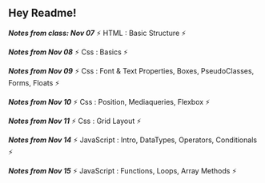 

##  Hey Readme!
***Notes from class: Nov 07*** ⚡ HTML : Basic Structure ⚡

***Notes from Nov 08*** ⚡ Css : Basics ⚡

***Notes from Nov 09*** ⚡ Css : Font & Text Properties, Boxes, PseudoClasses, Forms, Floats ⚡

***Notes from Nov 10*** ⚡ Css : Position, Mediaqueries, Flexbox ⚡

***Notes from Nov 11*** ⚡ Css : Grid Layout ⚡

***Notes from Nov 14*** ⚡ JavaScript : Intro, DataTypes, Operators, Conditionals ⚡

***Notes from Nov 15*** ⚡ JavaScript : Functions, Loops, Array Methods ⚡

